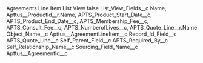 <?xml version="1.0" encoding="UTF-8"?>
<CustomMetadata xmlns="http://soap.sforce.com/2006/04/metadata" xmlns:xsi="http://www.w3.org/2001/XMLSchema-instance" xmlns:xsd="http://www.w3.org/2001/XMLSchema">
    <label>Agreements Line Item List View</label>
    <protected>false</protected>
    <values>
        <field>List_View_Fields__c</field>
        <value xsi:type="xsd:string">Name, Apttus__ProductId__r.Name, APTS_Product_Start_Date__c, APTS_Product_End_Date__c, APTS_Membership_Fee__c, APTS_Consult_Fee__c, APTS_NumberofLives__c, APTS_Quote_Line__r.Name</value>
    </values>
    <values>
        <field>Object_Name__c</field>
        <value xsi:type="xsd:string">Apttus__AgreementLineItem__c</value>
    </values>
    <values>
        <field>Record_Id_Field__c</field>
        <value xsi:type="xsd:string">APTS_Quote_Line__c</value>
    </values>
    <values>
        <field>Self_Parent_Field__c</field>
        <value xsi:type="xsd:string">APTS_Required_By__c</value>
    </values>
    <values>
        <field>Self_Relationship_Name__c</field>
        <value xsi:nil="true"/>
    </values>
    <values>
        <field>Sourcing_Field_Name__c</field>
        <value xsi:type="xsd:string">Apttus__AgreementId__c</value>
    </values>
</CustomMetadata>
